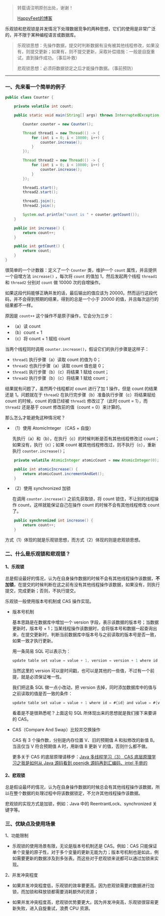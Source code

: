 > 转载请注明原创出处，谢谢！
>
> [HappyFeet的博客](https://blog.csdn.net/haihui_yang)

乐观锁和悲观锁是并发情况下处理数据竞争的两种思想，它们的使用是非常广泛的，并不限于某种编程语言或数据库。

>乐观锁思想：先操作数据，提交时判断数据有没有被其他线程修改，如果没有，则提交更新；如果有，则不提交更新，采取补偿措施：一般是自旋重试，直到操作成功。（事后补救）
>
>悲观锁思想：必须将数据锁定之后才能操作数据。（事前预防）

---

### 一、先来看一个简单的例子

```java
public class Counter {

    private volatile int count;

    public static void main(String[] args) throws InterruptedException {

        Counter counter = new Counter();

        Thread thread1 = new Thread(() -> {
            for (int i = 0; i < 10000; i++) {
                counter.increase();
            }
        });

        Thread thread2 = new Thread(() -> {
            for (int i = 0; i < 10000; i++) {
                counter.increase();
            }
        });

        thread1.start();
        thread2.start();

        thread1.join();
        thread2.join();

        System.out.println("count is " + counter.getCount());
    }

    public int increase() {
        return count++;
    }

    public int getCount() {
        return count;
    }
}
```

很简单的一个计数器：定义了一个 `Counter` 类，维护一个 `count` 属性，并且提供一个自增方法 `increase()` ，每次将 `count` 的值加 1，然后发起两个线程 `thread1` 和 `thread2` 分别对 `count` 做 10000 次的自增操作。

如果这段代码能够正确并发的话，最后输出的值应该为 20000。然而运行这段代码，并不会得到预期的结果，得到的总是一个小于 20000 的值，并且每次运行的结果都不一样。

原因是 `count++` 这个操作不是原子操作，它会分为三步：

- （a）读 count
- （b）count + 1
- （c）将 count + 1 赋给 count

当两个线程同时调用 `counter.increase()`，假设它们的执行步骤是这样子：

-  `thread1` 执行步骤（a）读取 count 的值为 0；
-  `thread2` 也执行步骤（a）读取 count 值也是 0；
-  `thread1` 执行步骤（b）（c）将结果 1 赋给 count；
-  `thread2` 执行步骤（b）（c）将结果 1 赋给 count；

结果就有问题了，虽然两个线程都对 count 进行了加 1 操作，但是 count 的结果还是 1。问题就在于 `thread2` 在执行完步骤（b）准备执行步骤（c）将结果赋给 count 的时候，count 的值已经被 `thread1` 修改过了（此时 count = 1），而 `thread2` 还是基于 count 修改前的值（count = 0）来计算的。

那么怎么才能避免这种情况呢？

- （1）使用 AtomicInteger （CAS + 自旋）

	先执行（a）和（b），在执行（c）的时候判断是否有其他线程修改过 count；如果没有，执行（c）；如果 count 被其他线程修改过，则不执行（c），重新执行 `counter.increase()`；

```java
    private volatile AtomicInteger atomicCount = new AtomicInteger(0);

    public int atomicIncrease() {
        return atomicCount.incrementAndGet();
    }
```

- （2）使用 synchronized 加锁

	在调用 `counter.increase()` 之前先获取锁，将 count 锁住，不让别的线程操作 count，这样就能保证自己在操作 count 的时候不会有其他线程修改 count 了。

```java
	public synchronized int increase() {
	    return count++;
	}
```

方式（1）体现的就是乐观锁思想，而方式（2）体现的则是悲观锁思想。

### 二、什么是乐观锁和悲观锁？
#### 1、乐观锁

总是假设最好的情况，认为在自身操作数据的时候不会有其他线程操作该数据，**不加锁**，在提交的时候判断在这之前有没有其他线程操作该数据，如果没有，则执行提交，完成更新；否则，不执行提交。

乐观锁一般使用版本号机制或 CAS 操作实现。

- 版本号机制

	基本思路是在数据库中增加一个 version 字段，表示该数据的版本号；当数据更新时，版本号 + 1；当某线程操作该数据时，会将版本号和数据一起查询出来，在提交更新时，判断当前数据库中版本号与之前读取的版本号是否一致，如果一致才执行更新。
	
	用一条简易 SQL 可以表示为：
	
	```java
	update table set value = value + 1, version = version + 1 where id = #{id} and version = #{version};
	```
	当然这里的 version 可以是时间戳，也可以是其他的一些值，不过有一个前提，就是必须保证唯一性。
	
	我们把这条 SQL 做一点小改动，把 version 去掉，同时添加数据库中的值与之前读取的值是否一致的条件：
	
	```java
	update table set value = value + 1 where id = #{id} and value = #{value};
	```

	看着是不是很熟悉呢？上面这句 SQL 所体现出来的思想就是我们接下来要讲的 CAS。
	
- CAS（Compare And Swap）比较并交换操作
	
	CAS 有 3 个操作数，分别是内存位置 V、旧的预期值 A 和拟修改的新值 B。当且仅当 V 符合预期值 A 时，用新值 B 更新 V 的值，否则什么都不做。
	
	更多关于 CAS 的底层原理请移步：[Java 多线程学习（3） CAS 底层原理学习之我是如何从 Java 源码看到 openjdk 源码再到汇编码、intel 手册的](https://blog.csdn.net/haihui_yang/article/details/103739482)	

#### 2、悲观锁

总是假设最坏的情况，认为在自身操作数据的时候总会有其他线程操作该数据，所以在整个数据的处理过程中将该数据锁定，不允许其他线程操作该数据。

悲观锁的实现方式是加锁，例如：Java 中的 ReentrantLock、synchronized 关键字等。

### 三、优缺点及使用场景

1、功能限制

- 乐观锁的使用场景有限，无论是版本号机制还是 CAS。例如：CAS 只能保证单个变量的原子性，对于多个变量的更新无能为力；版本号机制也是如此，例如需要更新的数据涉及到多张表。而这些对于悲观锁来说都可以通过加锁来实现。

2、并发冲突程度

- 如果并发冲突程度低，乐观锁的效率要更高。因为悲观锁需要对数据进行加锁，而加锁和释放锁都需要消耗额外的资源；

- 如果并发冲突程度高，悲观锁优势要更大。因为并发冲突高，乐观锁很容易更新失败，进入自旋重试，浪费 CPU 资源。